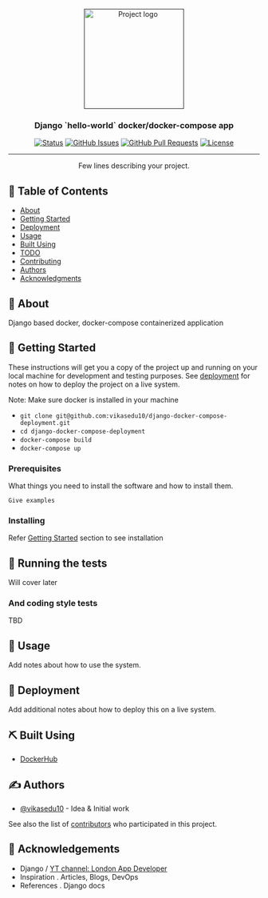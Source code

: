 <p align="center">
  <a href="" rel="noopener">
 <img width=200px height=200px src="https://i.imgur.com/6wj0hh6.jpg" alt="Project logo"></a>
</p>

<h3 align="center">Django `hello-world` docker/docker-compose app</h3>

<div align="center">

[![Status](https://img.shields.io/badge/status-active-success.svg)]()
[![GitHub Issues](https://img.shields.io/github/issues/vikasedu10/The-Documentation-Compendium.svg)](https://github.com/vikasedu10/The-Documentation-Compendium/issues)
[![GitHub Pull Requests](https://img.shields.io/github/issues-pr/vikasedu10/The-Documentation-Compendium.svg)](https://github.com/vikasedu10/The-Documentation-Compendium/pulls)
[![License](https://img.shields.io/badge/license-MIT-blue.svg)](/LICENSE)

</div>

---

<p align="center"> Few lines describing your project.
    <br> 
</p>

## 📝 Table of Contents

- [About](#about)
- [Getting Started](#getting_started)
- [Deployment](#deployment)
- [Usage](#usage)
- [Built Using](#built_using)
- [TODO](../TODO.md)
- [Contributing](../CONTRIBUTING.md)
- [Authors](#authors)
- [Acknowledgments](#acknowledgement)

## 🧐 About <a name = "about"></a>
Django based docker, docker-compose containerized application

## 🏁 Getting Started <a name = "getting_started"></a>

These instructions will get you a copy of the project up and running on your local machine for development and testing purposes. See [deployment](#deployment) for notes on how to deploy the project on a live system.

Note: Make sure docker is installed in your machine
- `git clone git@github.com:vikasedu10/django-docker-compose-deployment.git`
- `cd django-docker-compose-deployment`
- `docker-compose build`
- `docker-compose up`

### Prerequisites

What things you need to install the software and how to install them.

```
Give examples
```

### Installing

Refer [Getting Started](#getting_started) section to see installation

## 🔧 Running the tests <a name = "tests"></a>

Will cover later 

### And coding style tests

TBD

## 🎈 Usage <a name="usage"></a>

Add notes about how to use the system.

## 🚀 Deployment <a name = "deployment"></a>

Add additional notes about how to deploy this on a live system.

## ⛏️ Built Using <a name = "built_using"></a>

- [DockerHub](dockerhub.com)

## ✍️ Authors <a name = "authors"></a>

- [@vikasedu10](https://github.com/vikasedu10) - Idea & Initial work

See also the list of [contributors](https://github.com/vikasedu10/The-Documentation-Compendium/contributors) who participated in this project.

## 🎉 Acknowledgements <a name = "acknowledgement"></a>

- Django / [YT channel: London App Developer](https://www.youtube.com/c/LondonAppDeveloper)
- Inspiration
  . Articles, Blogs, DevOps
- References
  . Django docs
